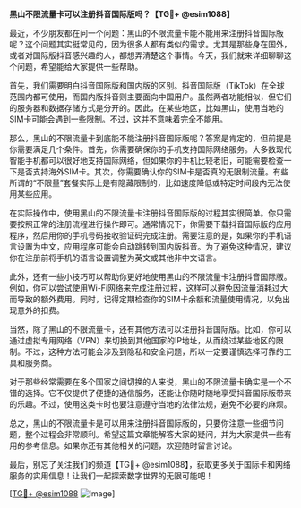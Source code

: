 **黑山不限流量卡可以注册抖音国际版吗？【TG💪+ @esim1088】**

最近，不少朋友都在问一个问题：黑山的不限流量卡能不能用来注册抖音国际版呢？这个问题其实挺常见的，因为很多人都有类似的需求。尤其是那些身在国外，或者对国际版抖音感兴趣的人，都想弄清楚这个事情。今天，我们就来详细聊聊这个问题，希望能给大家提供一些帮助。

首先，我们需要明白抖音国际版和国内版的区别。抖音国际版（TikTok）在全球范围内都可使用，而国内版抖音则主要面向中国用户。虽然两者功能相似，但它们的服务器和数据存储方式是分开的。因此，在某些地区，比如黑山，使用当地的SIM卡可能会遇到一些限制。不过，这并不意味着完全不能用。

那么，黑山的不限流量卡到底能不能注册抖音国际版呢？答案是肯定的，但前提是你需要满足几个条件。首先，你需要确保你的手机支持国际网络服务。大多数现代智能手机都可以很好地支持国际网络，但如果你的手机比较老旧，可能需要检查一下是否支持海外SIM卡。其次，你需要确认你的SIM卡是否真的无限制流量。有些所谓的“不限量”套餐实际上是有隐藏限制的，比如速度降低或特定时间段内无法使用某些应用。

在实际操作中，使用黑山的不限流量卡注册抖音国际版的过程其实很简单。你只需要按照正常的注册流程进行操作即可。通常情况下，你需要下载抖音国际版的应用程序，然后用你的手机号码接收验证码完成注册。需要注意的是，如果你的手机语言设置为中文，应用程序可能会自动跳转到国内版抖音。为了避免这种情况，建议你在注册前将手机的语言设置调整为英文或其他非中文语言。

此外，还有一些小技巧可以帮助你更好地使用黑山的不限流量卡注册抖音国际版。例如，你可以尝试使用Wi-Fi网络来完成注册过程，这样可以避免因流量消耗过大而导致的额外费用。同时，记得定期检查你的SIM卡余额和流量使用情况，以免出现意外的扣费。

当然，除了黑山的不限流量卡，还有其他方法可以注册抖音国际版。比如，你可以通过虚拟专用网络（VPN）来切换到其他国家的IP地址，从而绕过某些地区的限制。不过，这种方法可能会涉及到隐私和安全问题，所以一定要谨慎选择可靠的工具和服务商。

对于那些经常需要在多个国家之间切换的人来说，黑山的不限流量卡确实是一个不错的选择。它不仅提供了便捷的通信服务，还能让你随时随地享受抖音国际版带来的乐趣。不过，使用这类卡时也要注意遵守当地的法律法规，避免不必要的麻烦。

总之，黑山的不限流量卡是可以用来注册抖音国际版的，只要你注意一些细节问题，整个过程会非常顺利。希望这篇文章能解答大家的疑问，并为大家提供一些有用的参考信息。如果你还有其他相关的问题，欢迎随时留言讨论。

最后，别忘了关注我们的频道【TG💪+ @esim1088】，获取更多关于国际卡和网络服务的实用信息！让我们一起探索数字世界的无限可能吧！

[[TG💪+ @esim1088](https://t.me/s/esim1088) ![Image](https://i.postimg.cc/4NQfJmqS/Snipaste-2025-05-13-00-14-12.png)]